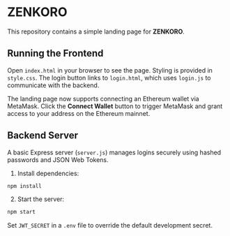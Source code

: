 # ZENKORO

This repository contains a simple landing page for **ZENKORO**.

## Running the Frontend

Open `index.html` in your browser to see the page. Styling is provided in `style.css`. The login button links to `login.html`, which uses `login.js` to communicate with the backend.

The landing page now supports connecting an Ethereum wallet via MetaMask. Click
the **Connect Wallet** button to trigger MetaMask and grant access to your
address on the Ethereum mainnet.

## Backend Server

A basic Express server (`server.js`) manages logins securely using hashed passwords and JSON Web Tokens.

1. Install dependencies:

```bash
npm install
```

2. Start the server:

```bash
npm start
```

Set `JWT_SECRET` in a `.env` file to override the default development secret.